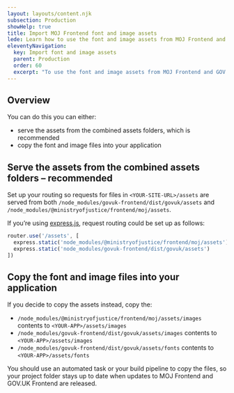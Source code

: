 ```yaml
---
layout: layouts/content.njk
subsection: Production
showHelp: true
title: Import MOJ Frontend font and image assets
lede: Learn how to use the font and image assets from MOJ Frontend and GOV.UK Frontend.
eleventyNavigation:
  key: Import font and image assets
  parent: Production
  order: 60
  excerpt: "To use the font and image assets from MOJ Frontend and GOV.UK Frontend, you can either serve the assets from the combined assets folders or copy the font and image files into your application"
---
```


## Overview

You can do this you can either:

- serve the assets from the combined assets folders, which is recommended
- copy the font and image files into your application

## Serve the assets from the combined assets folders – recommended

Set up your routing so requests for files in `<YOUR-SITE-URL>/assets` are served from both `/node_modules/govuk-frontend/dist/govuk/assets` and `/node_modules/@ministryofjustice/frontend/moj/assets`.

If you’re using [express.js](https://expressjs.com/), request routing could be set up as follows:

```js
router.use('/assets', [
  express.static('node_modules/@ministryofjustice/frontend/moj/assets'),
  express.static('node_modules/govuk-frontend/dist/govuk/assets')
])
```

## Copy the font and image files into your application

If you decide to copy the assets instead, copy the:

- `/node_modules/@ministryofjustice/frontend/moj/assets/images` contents to `<YOUR-APP>/assets/images`
- `/node_modules/govuk-frontend/dist/govuk/assets/images` contents to `<YOUR-APP>/assets/images`
- `/node_modules/govuk-frontend/dist/govuk/assets/fonts` contents to `<YOUR-APP>/assets/fonts`

You should use an automated task or your build pipeline to copy the files, so your project folder stays up to date when updates to MOJ Frontend and GOV.UK Frontend are released.
